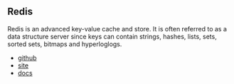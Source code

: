 ## Redis

Redis is an advanced key-value cache and store. It is often referred to as a data structure server since keys can contain strings, hashes, lists, sets, sorted sets, bitmaps and hyperloglogs.

- [github](https://github.com/antirez/redis)
- [site](https://redis.io/)
- [docs](https://redis.io/documentation)